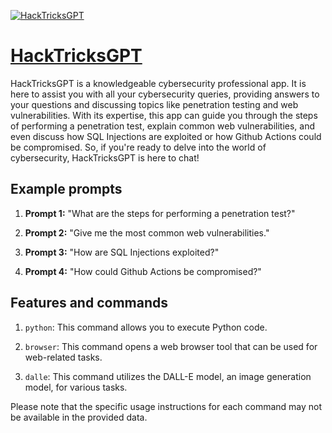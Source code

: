 [![HackTricksGPT](null)](https://chat.openai.com/g/g-aaNx59p4q-hacktricksgpt)

# [HackTricksGPT](https://chat.openai.com/g/g-aaNx59p4q-hacktricksgpt)

HackTricksGPT is a knowledgeable cybersecurity professional app. It is here to assist you with all your cybersecurity queries, providing answers to your questions and discussing topics like penetration testing and web vulnerabilities. With its expertise, this app can guide you through the steps of performing a penetration test, explain common web vulnerabilities, and even discuss how SQL Injections are exploited or how Github Actions could be compromised. So, if you're ready to delve into the world of cybersecurity, HackTricksGPT is here to chat!

## Example prompts

1. **Prompt 1:** "What are the steps for performing a penetration test?"

2. **Prompt 2:** "Give me the most common web vulnerabilities."

3. **Prompt 3:** "How are SQL Injections exploited?"

4. **Prompt 4:** "How could Github Actions be compromised?"

## Features and commands

1. `python`: This command allows you to execute Python code.

2. `browser`: This command opens a web browser tool that can be used for web-related tasks.

3. `dalle`: This command utilizes the DALL-E model, an image generation model, for various tasks.

Please note that the specific usage instructions for each command may not be available in the provided data.